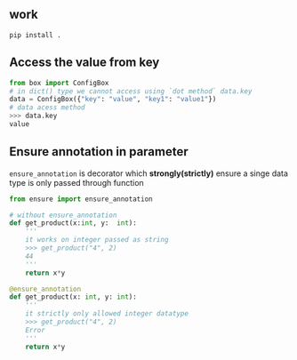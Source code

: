 ## work
```
pip install .
```
## Access the value from key
```python
from box import ConfigBox
# in dict() type we cannot access using `dot method` data.key
data = ConfigBox({"key": "value", "key1": "value1"})
# data acess method
>>> data.key
value

```

## Ensure annotation in parameter
`ensure_annotation` is decorator which **strongly(strictly)** ensure a singe data type is only passed through function
```python
from ensure import ensure_annotation

# without ensure_annotation
def get_product(x:int, y:  int):
    '''
    it works on integer passed as string
    >>> get_product("4", 2)
    44
    '''
    return x*y

@ensure_annotation
def get_product(x: int, y: int):
    '''
    it strictly only allowed integer datatype
    >>> get_product("4", 2)
    Error
    '''
    return x*y
```
